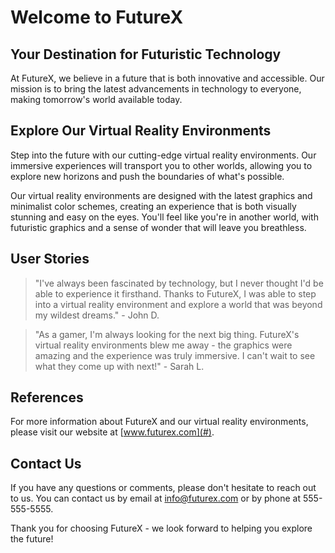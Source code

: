 <!--font:Roboto-->

# Welcome to FutureX

## Your Destination for Futuristic Technology

At FutureX, we believe in a future that is both innovative and accessible. Our mission is to bring the latest advancements in technology to everyone, making tomorrow's world available today.

## Explore Our Virtual Reality Environments

Step into the future with our cutting-edge virtual reality environments. Our immersive experiences will transport you to other worlds, allowing you to explore new horizons and push the boundaries of what's possible.

Our virtual reality environments are designed with the latest graphics and minimalist color schemes, creating an experience that is both visually stunning and easy on the eyes. You'll feel like you're in another world, with futuristic graphics and a sense of wonder that will leave you breathless.

## User Stories

> "I've always been fascinated by technology, but I never thought I'd be able to experience it firsthand. Thanks to FutureX, I was able to step into a virtual reality environment and explore a world that was beyond my wildest dreams." - John D.

> "As a gamer, I'm always looking for the next big thing. FutureX's virtual reality environments blew me away - the graphics were amazing and the experience was truly immersive. I can't wait to see what they come up with next!" - Sarah L.

## References

For more information about FutureX and our virtual reality environments, please visit our website at [www.futurex.com](#).

## Contact Us

If you have any questions or comments, please don't hesitate to reach out to us. You can contact us by email at [info@futurex.com](#) or by phone at 555-555-5555.

Thank you for choosing FutureX - we look forward to helping you explore the future!

<!--

Write me content for website with wallpaper which alt text is:

"An abstract illustration of a virtual reality environment, with futuristic graphics and a minimalist color scheme."

The name/title of the page should not be 1:1 copy of the alt text but rather a real content of the website which is using this wallpaper.

- Use markdown format 
- Start with heading
- Heading should be short and concise
- The content should look like a real website 
- The website should not be about the wallpaper, wallpaper is just a related background
- Heading should be contain work "wallpaper" or "background"
- Include real sections like references, contact, user stories, etc. use things relevant to the page purpose.
- Feel free to use structure like headings, bullets, numbering, blockquotes, paragraphs, horizontal lines, etc.
- You can use formatting like bold or _italic_
- You can include UTF-8 emojis
- Links should be only #hash anchors (and you can refer to the document itself)
- Do not include images


---


# Welcome to FutureX

## Your Destination for Futuristic Technology

At FutureX, we believe in a future that is both innovative and accessible. Our mission is to bring the latest advancements in technology to everyone, making tomorrow's world available today.

## Explore Our Virtual Reality Environments

Step into the future with our cutting-edge virtual reality environments. Our immersive experiences will transport you to other worlds, allowing you to explore new horizons and push the boundaries of what's possible.

Our virtual reality environments are designed with the latest graphics and minimalist color schemes, creating an experience that is both visually stunning and easy on the eyes. You'll feel like you're in another world, with futuristic graphics and a sense of wonder that will leave you breathless.

## User Stories

> "I've always been fascinated by technology, but I never thought I'd be able to experience it firsthand. Thanks to FutureX, I was able to step into a virtual reality environment and explore a world that was beyond my wildest dreams." - John D.

> "As a gamer, I'm always looking for the next big thing. FutureX's virtual reality environments blew me away - the graphics were amazing and the experience was truly immersive. I can't wait to see what they come up with next!" - Sarah L.

## References

For more information about FutureX and our virtual reality environments, please visit our website at [www.futurex.com](#).

## Contact Us

If you have any questions or comments, please don't hesitate to reach out to us. You can contact us by email at [info@futurex.com](#) or by phone at 555-555-5555.

Thank you for choosing FutureX - we look forward to helping you explore the future!

-->
